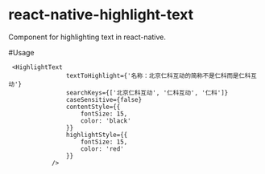 # react-native-highlight-text
Component for highlighting text in react-native.

#Usage
```
 <HighlightText
                textToHighlight={'名称：北京仁科互动的简称不是仁科而是仁科互动'}
                searchKeys={['北京仁科互动', '仁科互动', '仁科']}
                caseSensitive={false}
                contentStyle={{
                    fontSize: 15,
                    color: 'black'
                }}
                highlightStyle={{
                    fontSize: 15,
                    color: 'red'
                }}
            />
```

